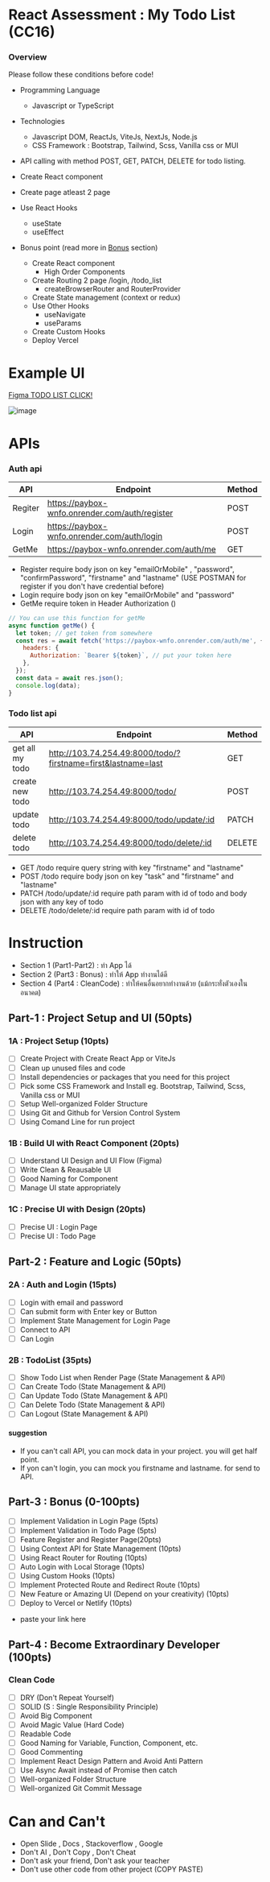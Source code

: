 # React Assessment : My Todo List (CC16)

### Overview

Please follow these conditions before code!

- Programming Language
  - Javascript or TypeScript
- Technologies
  - Javascript DOM, ReactJs, ViteJs, NextJs, Node.js
  - CSS Framework : Bootstrap, Tailwind, Scss, Vanilla css or MUI
- API calling with method POST, GET, PATCH, DELETE for todo listing.
- Create React component
- Create page atleast 2 page
- Use React Hooks

  - useState
  - useEffect

- Bonus point (read more in [Bonus](#Bonus) section)
  - Create React component
    - High Order Components
  - Create Routing 2 page /login, /todo_list
    - createBrowserRouter and RouterProvider
  - Create State management (context or redux)
  - Use Other Hooks
    - useNavigate
    - useParams
  - Create Custom Hooks
  - Deploy Vercel

# Example UI

[Figma TODO LIST CLICK!](<https://www.figma.com/file/7IUnZ0T4gHcMmCUci8QiwW/Todo-List-for-Figma-projects-(Community)-(Copy)?type=design&node-id=1%3A230&mode=design&t=TQaatX2h2Tjg70W3-1>)

![image](./example.png)

# APIs

### Auth api

| API     | Endpoint                                       | Method |
| ------- | ---------------------------------------------- | ------ |
| Regiter | https://paybox-wnfo.onrender.com/auth/register | POST   |
| Login   | https://paybox-wnfo.onrender.com/auth/login    | POST   |
| GetMe   | https://paybox-wnfo.onrender.com/auth/me       | GET    |

- Register require body json on key "emailOrMobile" , "password", "confirmPassword", "firstname" and "lastname" (USE POSTMAN for register if you don't have credential before)
- Login require body json on key "emailOrMobile" and "password"
- GetMe require token in Header Authorization ()

```js
// You can use this function for getMe
async function getMe() {
  let token; // get token from somewhere
  const res = await fetch('https://paybox-wnfo.onrender.com/auth/me', {
    headers: {
      Authorization: `Bearer ${token}`, // put your token here
    },
  });
  const data = await res.json();
  console.log(data);
}
```

### Todo list api

| API             | Endpoint                                                      | Method |
| --------------- | ------------------------------------------------------------- | ------ |
| get all my todo | http://103.74.254.49:8000/todo/?firstname=first&lastname=last | GET    |
| create new todo | http://103.74.254.49:8000/todo/                               | POST   |
| update todo     | http://103.74.254.49:8000/todo/update/:id                     | PATCH  |
| delete todo     | http://103.74.254.49:8000/todo/delete/:id                     | DELETE |

- GET /todo require query string with key "firstname" and "lastname"
- POST /todo require body json on key "task" and "firstname" and "lastname"
- PATCH /todo/update/:id require path param with id of todo and body json with any key of todo
- DELETE /todo/delete/:id require path param with id of todo

# Instruction

- Section 1 (Part1-Part2) : ทำ App ได้
- Section 2 (Part3 : Bonus) : ทำให้ App ทำงานได้ดี
- Section 4 (Part4 : CleanCode) : ทำให้คนอื่นอยากทำงานด้วย (แม้กระทั่งตัวเองในอนาคต)

## Part-1 : Project Setup and UI (50pts)

### 1A : Project Setup (10pts)

- [ ] Create Project with Create React App or ViteJs
- [ ] Clean up unused files and code
- [ ] Install dependencies or packages that you need for this project
- [ ] Pick some CSS Framework and Install eg. Bootstrap, Tailwind, Scss, Vanilla css or MUI
- [ ] Setup Well-organized Folder Structure
- [ ] Using Git and Github for Version Control System
- [ ] Using Comand Line for run project

### 1B : Build UI with React Component (20pts)

- [ ] Understand UI Design and UI Flow (Figma)
- [ ] Write Clean & Reausable UI
- [ ] Good Naming for Component
- [ ] Manage UI state appropriately

### 1C : Precise UI with Design (20pts)

- [ ] Precise UI : Login Page
- [ ] Precise UI : Todo Page

## Part-2 : Feature and Logic (50pts)

### 2A : Auth and Login (15pts)

- [ ] Login with email and password
- [ ] Can submit form with Enter key or Button
- [ ] Implement State Management for Login Page
- [ ] Connect to API
- [ ] Can Login

### 2B : TodoList (35pts)

- [ ] Show Todo List when Render Page (State Management & API)
- [ ] Can Create Todo (State Management & API)
- [ ] Can Update Todo (State Management & API)
- [ ] Can Delete Todo (State Management & API)
- [ ] Can Logout (State Management & API)

#### suggestion

- If you can't call API, you can mock data in your project. you will get half point.
- If yon can't login, you can mock you firstname and lastname. for send to API.

## Part-3 : Bonus (0-100pts)

- [ ] Implement Validation in Login Page (5pts)
- [ ] Implement Validation in Todo Page (5pts)
- [ ] Feature Register and Register Page(20pts)
- [ ] Using Context API for State Management (10pts)
- [ ] Using React Router for Routing (10pts)
- [ ] Auto Login with Local Storage (10pts)
- [ ] Using Custom Hooks (10pts)
- [ ] Implement Protected Route and Redirect Route (10pts)
- [ ] New Feature or Amazing UI (Depend on your creativity) (10pts)
- [ ] Deploy to Vercel or Netlify (10pts)
- paste your link here

## Part-4 : Become Extraordinary Developer (100pts)

### Clean Code

- [ ] DRY (Don't Repeat Yourself)
- [ ] SOLID (S : Single Responsibility Principle)
- [ ] Avoid Big Component
- [ ] Avoid Magic Value (Hard Code)
- [ ] Readable Code
- [ ] Good Naming for Variable, Function, Component, etc.
- [ ] Good Commenting
- [ ] Implement React Design Pattern and Avoid Anti Pattern
- [ ] Use Async Await instead of Promise then catch
- [ ] Well-organized Folder Structure
- [ ] Well-organized Git Commit Message

# Can and Can't

- Open Slide , Docs , Stackoverflow , Google
- Don't AI , Don't Copy , Don't Cheat
- Don't ask your friend, Don't ask your teacher
- Don't use other code from other project (COPY PASTE)
